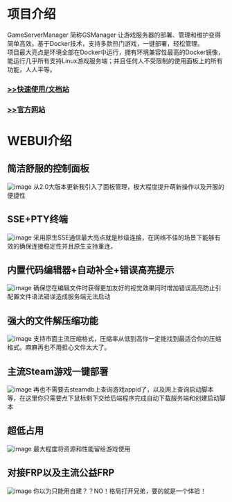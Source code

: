 # 项目介绍
GameServerManager 简称GSManager 让游戏服务器的部署、管理和维护变得简单高效。基于Docker技术，支持多款热门游戏，一键部署，轻松管理。\
项目最大亮点是环境全部在Docker中运行，拥有环境兼容性最高的Docker镜像，能运行几乎所有支持Linux游戏服务端；并且任何人不受限制的使用面板上的所有功能，人人平等。

### [>>快速使用/文档站]()
### [>>官方网站](http://blogpage.xiaozhuhouses.asia/html5/index.html)

# WEBUI介绍
## 简洁舒服的控制面板
![image](https://github.com/user-attachments/assets/c12b8b88-8658-4bb5-b8ed-e269c86b2c44)
从2.0大版本更新我引入了面板管理，极大程度提升萌新操作以及开服的便捷性
## SSE+PTY终端
![image](https://github.com/user-attachments/assets/424038cb-d18a-429e-8768-a837b51c4fed)
采用原生SSE通信最大亮点就是秒级连接，在网络不佳的场景下能够有效的确保连接稳定性并且原生支持重连。
## 内置代码编辑器+自动补全+错误高亮提示
![image](https://github.com/user-attachments/assets/040cd69e-9f25-412d-970c-1476b99fdeb8)
确保您在编辑文件时获得更加友好的视觉效果同时增加错误高亮防止引配置文件语法错误造成服务端无法启动
## 强大的文件解压缩功能
![image](https://github.com/user-attachments/assets/4386c268-7e1b-49a8-b8e4-07cd0a625625)
支持市面主流压缩格式，压缩率从低到高你一定能找到最适合你的压缩格式。麻麻再也不用担心文件太大了。
## 主流Steam游戏一键部署
![image](https://github.com/user-attachments/assets/679e6720-26f0-4eff-b5d8-f98b7414145d)
再也不需要去steamdb上查询游戏appid了，以及网上查询启动脚本等，在这里你只需要点下鼠标剩下交给后端程序完成自动下载服务端和创建启动脚本
## 超低占用
![image](https://github.com/user-attachments/assets/ef68d4a6-6bb4-4fde-8911-a5c35562e1ed)
最大程度将资源和性能留给游戏使用
## 对接FRP以及主流公益FRP
![image](https://github.com/user-attachments/assets/9bcc5cfb-2c73-42e3-9581-7890308a48b6)
你以为只能用自建？？NO！格局打开兄弟，要的就是一个体验！
